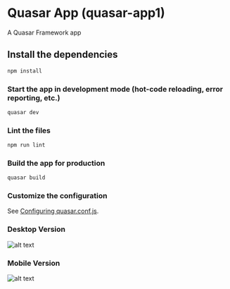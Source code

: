# Quasar App (quasar-app1)

A Quasar Framework app

## Install the dependencies
```bash
npm install
```

### Start the app in development mode (hot-code reloading, error reporting, etc.)
```bash
quasar dev
```

### Lint the files
```bash
npm run lint
```

### Build the app for production
```bash
quasar build
```

### Customize the configuration
See [Configuring quasar.conf.js](https://quasar.dev/quasar-cli/quasar-conf-js).


### Desktop Version
![alt text](https://github.com/saitama09x/hyacith/blob/master/Quasar-App.gif "Desktop")

### Mobile Version
![alt text](https://github.com/saitama09x/hyacith/blob/master/Quasar-App-mobile.gif "Mobile")
